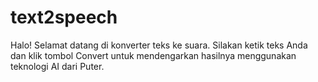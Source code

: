 # text2speech
Halo! Selamat datang di konverter teks ke suara. Silakan ketik teks Anda dan klik tombol Convert untuk mendengarkan hasilnya menggunakan teknologi AI dari Puter.
